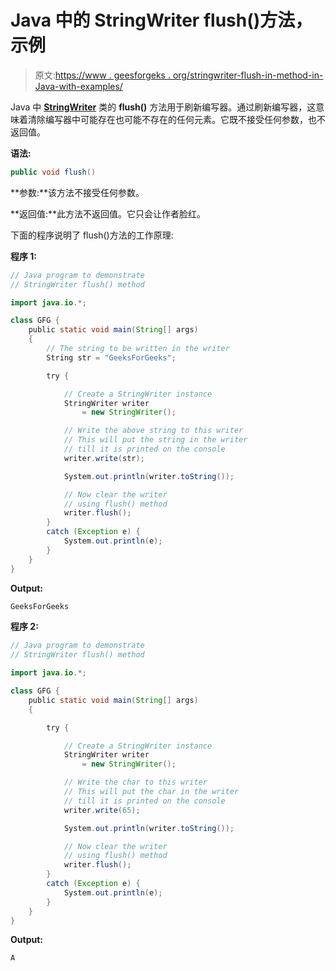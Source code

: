 # Java 中的 StringWriter flush()方法，示例

> 原文:[https://www . geesforgeks . org/stringwriter-flush-in-method-in-Java-with-examples/](https://www.geeksforgeeks.org/stringwriter-flush-method-in-java-with-examples/)

Java 中 **[StringWriter](https://www.geeksforgeeks.org/java-io-stringwriter-class-in-java/)** 类的 **flush()** 方法用于刷新编写器。通过刷新编写器，这意味着清除编写器中可能存在也可能不存在的任何元素。它既不接受任何参数，也不返回值。

**语法:**

```java
public void flush()
```

**参数:**该方法不接受任何参数。

**返回值:**此方法不返回值。它只会让作者脸红。

下面的程序说明了 flush()方法的工作原理:

**程序 1:**

```java
// Java program to demonstrate
// StringWriter flush() method

import java.io.*;

class GFG {
    public static void main(String[] args)
    {
        // The string to be written in the writer
        String str = "GeeksForGeeks";

        try {

            // Create a StringWriter instance
            StringWriter writer
                = new StringWriter();

            // Write the above string to this writer
            // This will put the string in the writer
            // till it is printed on the console
            writer.write(str);

            System.out.println(writer.toString());

            // Now clear the writer
            // using flush() method
            writer.flush();
        }
        catch (Exception e) {
            System.out.println(e);
        }
    }
}
```

**Output:**

```java
GeeksForGeeks

```

**程序 2:**

```java
// Java program to demonstrate
// StringWriter flush() method

import java.io.*;

class GFG {
    public static void main(String[] args)
    {

        try {

            // Create a StringWriter instance
            StringWriter writer
                = new StringWriter();

            // Write the char to this writer
            // This will put the char in the writer
            // till it is printed on the console
            writer.write(65);

            System.out.println(writer.toString());

            // Now clear the writer
            // using flush() method
            writer.flush();
        }
        catch (Exception e) {
            System.out.println(e);
        }
    }
}
```

**Output:**

```java
A

```